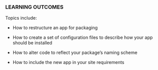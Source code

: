 ### LEARNING OUTCOMES

Topics include:

-   How to restructure an app for packaging

-   How to create a set of configuration files to describe how your app should
    be installed

-   How to alter code to reflect your package’s naming scheme

-   How to include the new app in your site requirements
